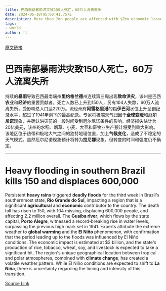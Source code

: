 ```yaml
---
title: 巴西南部暴雨洪灾致150人死亡，60万人流离失所
date: 2024-05-18T05:00:41.757Z
description: More than 2mn people are affected with $2bn economic losses in agriculture rich state after three weeks of rains
tags: 
- world
author: ft
---
```


[原文链接](https://ft.com/content/a167f3f2-529e-4f21-8b39-502b91ce11f8)

# 巴西南部暴雨洪灾致150人死亡，60万人流离失所

持续的**暴雨**导致巴西最南端州**里约格兰德**州连续第三周出现**致命洪灾**，该州是巴西**农业**和**经济**的重要贡献者。死亡人数已上升到150人，另有104人失踪，60万人流离失所，受影响总人口达220万。流经州府**阿雷格里港**的**瓜伊巴河**水位上升至创纪录水平，超过了1941年创下的最高纪录。专家将极端天气归因于**全球变暖**和**厄尔尼诺**现象，并确认洪灾前的一段时间受到厄尔尼诺条件的影响。经济损失估计为20亿美元，该州的水稻、烟草、小麦、大豆和畜牧业生产预计将受到重大影响。该地区位于热带和极地大气之间的独特地理位置，加上**气候变化**，造成了不稳定的天气模式。虽然厄尔尼诺现象预计将转为**拉尼娜**现象，但转变的时间和强度仍不确定。

---

# Heavy flooding in southern Brazil kills 150 and displaces 600,000 

Persistent **heavy rains** triggered **deadly floods** for the third week in Brazil's southernmost state, **Rio Grande do Sul**, impacting a region that is a significant **agricultural** and **economic** contributor to the country. The death toll has risen to 150, with 104 missing, displacing 600,000 people, and affecting 2.2 million overall. The **Guaíba river**, which flows by the state capital, **Porto Alegre**, witnessed a record-breaking rise in water levels, surpassing the previous high mark set in 1941. Experts attribute the extreme weather to **global warming** and the **El Niño** phenomenon, with confirmation that the period leading up to the floods was influenced by El Niño conditions. The economic impact is estimated at $2 billion, and the state's production of rice, tobacco, wheat, soy, and livestock is expected to take a significant hit. The region's unique geographical location between tropical and polar atmospheres, combined with **climate change**, has created a volatile weather pattern. While El Niño conditions are expected to shift to **La Niña**, there is uncertainty regarding the timing and intensity of this transition.

[Source Link](https://ft.com/content/a167f3f2-529e-4f21-8b39-502b91ce11f8)

